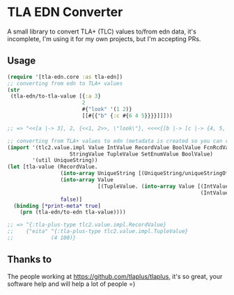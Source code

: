 # TLA EDN Converter

A small library to convert TLA+ (TLC) values to/from edn data, it's incomplete,
I'm using it for my own projects, but I'm accepting PRs.

## Usage

``` clojure
(require '[tla-edn.core :as tla-edn])
;; converting from edn to TLA+ values
(str
 (tla-edn/to-tla-value [{:a 3}
                        2
                        #{"look" '(1 2)}
                        [[#{{"b" {:c #{6 4 5}}}}]]]))

;; => "<<[a |-> 3], 2, {<<1, 2>>, \"look\"}, <<<<{[b |-> [c |-> {4, 5, 6}]]}>>>>>>"

;; converting from TLA+ values to edn (metadata is created so you can refer to the original TLA type)
(import '(tlc2.value.impl Value IntValue RecordValue BoolValue FcnRcdValue
                    StringValue TupleValue SetEnumValue BoolValue)
        '(util UniqueString))
(let [tla-value (RecordValue.
                 (into-array UniqueString [(UniqueString/uniqueStringOf "eita")])
                 (into-array Value
                             [(TupleValue. (into-array Value [(IntValue/gen 4)
                                                              (IntValue/gen 100)]))])
                 false)]
  (binding [*print-meta* true]
    (prn (tla-edn/to-edn tla-value))))

;; => ^{:tla-plus-type tlc2.value.impl.RecordValue}
;;    {"eita" ^{:tla-plus-type tlc2.value.impl.TupleValue}
;;            (4 100)}

```

## Thanks to

The people working at https://github.com/tlaplus/tlaplus, it's so great, your
software help and will help a lot of people =)
